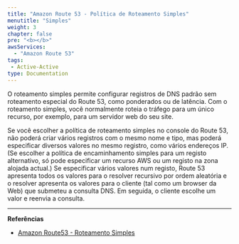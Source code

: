 ```yaml
---
title: "Amazon Route 53 - Política de Roteamento Simples"
menutitle: "Simples"
weight: 3
chapter: false
pre: "<b></b>"
awsServices:
  - "Amazon Route 53"
tags: 
 - Active-Active
type: Documentation
---
```


O roteamento simples permite configurar registros de DNS padrão sem roteamento especial do Route 53, como ponderados ou de latência. Com o roteamento simples, você normalmente roteia o tráfego para um único recurso, por exemplo, para um servidor web do seu site.

Se você escolher a política de roteamento simples no console do Route 53, não poderá criar vários registros com o mesmo nome e tipo, mas poderá especificar diversos valores no mesmo registro, como vários endereços IP. (Se escolher a política de encaminhamento simples para um registo alternativo, só pode especificar um recurso AWS ou um registo na zona alojada actual.) Se especificar vários valores num registo, Route 53 apresenta todos os valores para o resolver recursivo por ordem aleatória e o resolver apresenta os valores para o cliente (tal como um browser da Web) que submeteu a consulta DNS. Em seguida, o cliente escolhe um valor e reenvia a consulta.

---
**Referências**
- [Amazon Route53 - Roteamento Simples](https://docs.aws.amazon.com/pt_br/Route53/latest/DeveloperGuide/routing-policy.html#routing-policy-simple)